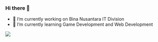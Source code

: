 ### Hi there 👋
- 🔭 I’m currently working on Bina Nusantara IT Division
- 🌱 I’m currently learning Game Development and Web Development

![](https://github.com/JonathanWK1/JonathanWK1/blob/main/youtube-video-gif.gif)
<!--
**JonathanWK1/JonathanWK1** is a ✨ _special_ ✨ repository because its `README.md` (this file) appears on your GitHub profile.

Here are some ideas to get you started:

- 🔭 I’m currently working on ...
- 🌱 I’m currently learning ...
- 👯 I’m looking to collaborate on ...
- 🤔 I’m looking for help with ...
- 💬 Ask me about ...
- 📫 How to reach me: ...
- 😄 Pronouns: ...
- ⚡ Fun fact: ...
-->
